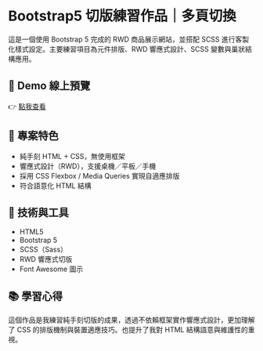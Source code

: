 # Bootstrap5 切版練習作品｜多頁切換

這是一個使用 Bootstrap 5 完成的 RWD 商品展示網站，並搭配 SCSS 進行客製化樣式設定。主要練習項目為元件排版、RWD 響應式設計、SCSS 變數與巢狀結構應用。

## 🔗 Demo 線上預覽
👉 [點我查看](https://xenosword-x.github.io/bootstrap5_project/home.html)

## 📌 專案特色

- 純手刻 HTML + CSS，無使用框架
- 響應式設計（RWD），支援桌機／平板／手機
- 採用 CSS Flexbox / Media Queries 實現自適應排版
- 符合語意化 HTML 結構

## 📁 技術與工具

- HTML5
- Bootstrap 5
- SCSS（Sass）
- RWD 響應式切版
- Font Awesome 圖示

## 📚 學習心得

這個作品是我練習純手刻切版的成果，透過不依賴框架實作響應式設計，更加理解了 CSS 的排版機制與裝置適應技巧。也提升了我對 HTML 結構語意與維護性的重視。
